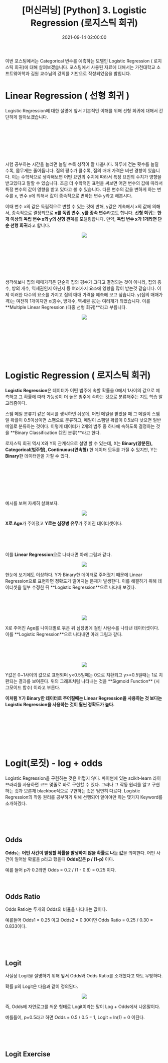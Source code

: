 ﻿---
title: "[머신러닝] [Python] 3. Logistic Regression (로지스틱 회귀)"
date: 2021-09-14 02:00:00
categories:
- Machine Learning
tags:
- Machine Learning
- Regression
- Linear Regression
- Logistic Regression
---

이번 포스팅에서는 Categorical 변수를 예측하는 모델인 Logistic Regression ( 로지스틱 회귀)에 대해 살펴보겠습니다. 포스팅에서 사용된 자료에 대해서는 가천대학교 소프트웨어학과 김원 교수님의 강의를 기반으로 작성되었음을 밝힙니다.

# Linear Regression ( 선형 회귀 )
Logistic Regression에 대한 설명에 앞서 기본적인 이해를 위해 선형 회귀에 대해서 간단하게 알아보겠습니다. 

<br><br><br><br><br><br>

시험 공부하는 시간을 늘리면 늘릴 수록 성적이 잘 나옵니다. 하루에 걷는 횟수를 늘릴 수록, 몸무게는 줄어듭니다. 집의 평수가 클수록, 집의 매매 가격은 비싼 경향이 있습니다. 이는 수학적으로 생각해보면 어떤 요인의 수치에 따라서 특정 요인의 수치가 영향을 받고있다고 말할 수 있습니다. 조금 더 수학적인 표현을 써보면 어떤 변수의 값에 따라서 특정 변수의 값이 영향을 받고 있다고 볼 수 있습니다. 다른 변수의 값을 변하게 하는 변수를 x, 변수 x에 의해서 값이 종속적으로 변하는 변수 y라고 해봅시다.

이때 변수 x의 값은 독립적으로 변할 수 있는 것에 반해, y값은 계속해서 x의 값에 의해서, 종속적으로 결정되므로 **x를 독립 변수**, **y를 종속 변수**라고도 합니다. **선형 회귀**는 **한 개 이상의 독립 변수 x와 y의 선형 관계**를 모델링합니다. 만약, **독립 변수 x가 1개라면 단순 선형 회귀**라고 합니다.


<p align="center">
<img src="https://github.com/idkim97/idkim97.github.io/blob/master/img/linear.jpg?raw=true">
</p>

<br><br><br><br><br><br>

생각해보니 집의 매매가격은 단순히 집의 평수가 크다고 결정되는 것이 아니라, 집의 층수, 방의 개수, 역세권인지 아닌지 등 여러가지 요소에 영향을 많이 받는것 같습니다. 이제 이러한 다수의 요소를 가지고 집의 매매 가격을 예측해 보고 싶습니다. y(집의 매매가격)는 여전히 1개이지만 x(층수, 방개수, 역세권 등)는 여러개가 되었습니다. 이를 **Multiple Linear Regression (다중 선형 회귀)**라고 부릅니다.

<p align="center">
<img src="https://github.com/idkim97/idkim97.github.io/blob/master/img/multi.png?raw=true">
</p>

<br><br><br><br><br><br>

# Logistic Regression ( 로지스틱 회귀)

**Logistic Regression**은 데이터가 어떤 범주에 속할 확률을 0에서 1사이의 값으로 예측하고 그 확률에 따라 가능성이 더 높은 범주에 속하는 것으로 분류해주는 지도 학습 알고리즘이다.

스펨 메일 분류기 같은 예시를 생각하면 쉬운데, 어떤 메일을 받았을 때 그 메일이 스팸일 확률이 0.5이상이면 스팸으로 분류하고, 메일이 스팸일 확률이 0.5보다 낮으면 일반 메일로 분류하는 것이다. 이렇게 데이터가 2개의 범주 중 하나에 속하도록 결정하는 것을 **Binary Classification (2진 분류)**라고 한다.

로지스틱 회귀 역시 X와 Y의 관계식으로 설명 할 수 있는데, X는 **Binary(양분된), Categorical(범주형), Continuous(연속형)** 한 데이터 모두를 가질 수 있지만, Y는 **Binary**한 데이터만을 가질 수 있다.

<br><br><br><br><br><br>

예시를 보며 자세히 살펴보자.

<p align="center">
<img src="https://github.com/idkim97/idkim97.github.io/blob/master/img/data.png?raw=true">
</p>

**X로 Age**가 주어졌고 **Y로는 심장병 유무**가 주어진 데이터셋이다.

<br><br><br>

이를 **Linear Regression**으로 나타내면 아래 그림과 같다.
<p align="center">
<img src="https://github.com/idkim97/idkim97.github.io/blob/master/img/linear1.png?raw=true">
</p>
한눈에 보기에도 이상하다. Y가 Binary한 데이터로 주어졌기 때문에 Linear Regression으로 표현하면 정확도가 떨어지는 문제가 발생한다. 이를 해결하기 위해 데이터셋을 일부 수정한 뒤  **Logistic Regression**으로 나타내 보겠다.

<br><br><br>

<p align="center">
<img src="https://github.com/idkim97/idkim97.github.io/blob/master/img/logic1.png?raw=true">
</p>
X로 주어진 Age를 나이대별로 묶은 뒤 심장병에 걸린 사람수를 나타낸 데이터셋이다. 이를 **Logistic Regression**으로 나타내면 아래 그림과 같다.

<br><br><br>

<p align="center">
<img src="https://github.com/idkim97/idkim97.github.io/blob/master/img/logic2.png?raw=true">
</p>
Y값은 0~1사이의 값으로 표현되며 y<0.5일때는 0으로 치환되고 y>=0.5일때는 1로 치환되는 결과를 보여준다. 위의 그래프처럼 나타내는 것을 **Sigmoid Function** (시그모이드 함수) 이라고 부른다.

**이처럼 Y가 Binary한 데이터로 주어질때는 Linear Regression을 사용하는 것 보다는 Logistic Regression을 사용하는 것이 훨씬 정확도가 높다.**

<br><br><br><br><br><br>

# Logit(로짓) - log + odds 
Logistic Regression을 구현하는 것은 어렵지 않다. 파이썬에 있는 scikit-learn 라이브러리를 사용하면 코드 몇줄로 바로 구현할 수 있다. 그러나 그 작동 원리를 알고 구현하는 것과 모른채 blackbox식으로 구현하는 것은 엄연히 다르다. Logistic Regression의 작동 원리를 공부하기 위해 선행되어 알아야만 하는 몇가지 Keyword를 소개하겠다.

<br><br><br>

## Odds
**Odds**는 **어떤 사건이 발생할 확률을 발생하지 않을 확률로 나눈 값**을 의미한다. 어떤 사건이 일어날 확률을 p라고 했을때 **Odds값은 p / (1-p)** 이다.

예를 들어 p가 0.2라면 Odds = 0.2 / (1 - 0.8) = 0.25 이다.
<br><br><br>

## Odds Ratio
Odds Ratio는 두개의 Odds의 비율을 나타내는 값이다.

예를들어 Odds1 = 0.25 이고 Odds2 = 0.30이면 Odds Ratio = 0.25 / 0.30 = 0.833이다.

<br><br><br>

## Logit
사실상 Logit을 설명하기 위해 앞서 Odds와 Odds Ratio를 소개했다고 봐도 무방하다. 

확률 p의 Logit은 다음과 같이 정의된다.

<p align="center">
<img src="https://github.com/idkim97/idkim97.github.io/blob/master/img/logit.jpg?raw=true">
</p>

즉, Odds에 자연로그를 씌운 형태로 Logit이라는 말이 Log + Odds에서 나온말이다.

예를들어, p=0.5라고 하면 Odds = 0.5 / 0.5 = 1, Logit = ln(1) = 0 이된다.

<br><br><br>

## Logit Exercise
